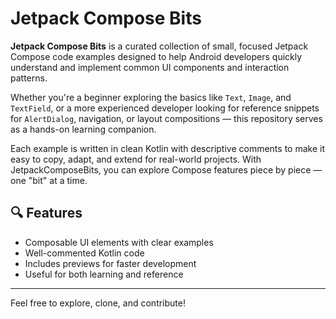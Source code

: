 # Jetpack Compose Bits

**Jetpack Compose Bits** is a curated collection of small, focused Jetpack Compose code examples designed to help Android developers quickly understand and implement common UI components and interaction patterns.

Whether you're a beginner exploring the basics like `Text`, `Image`, and `TextField`, or a more experienced developer looking for reference snippets for `AlertDialog`, navigation, or layout compositions — this repository serves as a hands-on learning companion.

Each example is written in clean Kotlin with descriptive comments to make it easy to copy, adapt, and extend for real-world projects. With JetpackComposeBits, you can explore Compose features piece by piece — one "bit" at a time.

## 🔍 Features

- Composable UI elements with clear examples
- Well-commented Kotlin code
- Includes previews for faster development
- Useful for both learning and reference

---

Feel free to explore, clone, and contribute!